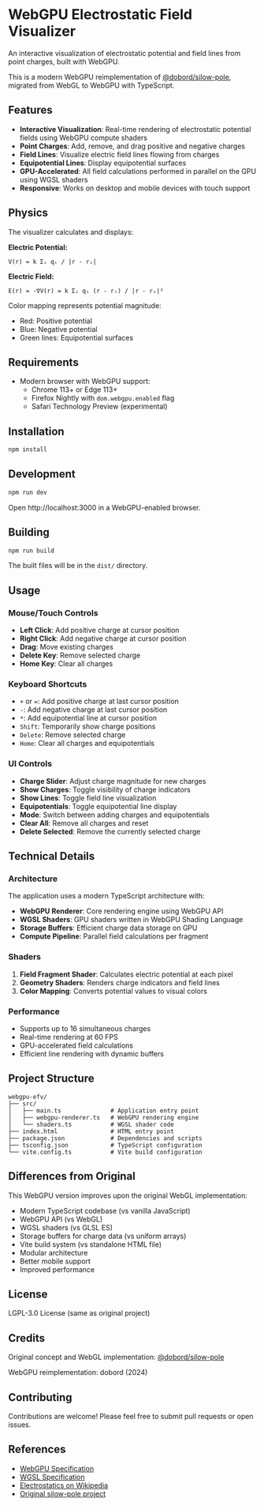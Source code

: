 # WebGPU Electrostatic Field Visualizer

An interactive visualization of electrostatic potential and field lines from point charges, built with WebGPU.

This is a modern WebGPU reimplementation of [@dobord/silow-pole](https://github.com/dobord/silow-pole), migrated from WebGL to WebGPU with TypeScript.

## Features

- **Interactive Visualization**: Real-time rendering of electrostatic potential fields using WebGPU compute shaders
- **Point Charges**: Add, remove, and drag positive and negative charges
- **Field Lines**: Visualize electric field lines flowing from charges
- **Equipotential Lines**: Display equipotential surfaces
- **GPU-Accelerated**: All field calculations performed in parallel on the GPU using WGSL shaders
- **Responsive**: Works on desktop and mobile devices with touch support

## Physics

The visualizer calculates and displays:

**Electric Potential:**
```
V(r) = k Σᵢ qᵢ / |r - rᵢ|
```

**Electric Field:**
```
E(r) = -∇V(r) = k Σᵢ qᵢ (r - rᵢ) / |r - rᵢ|³
```

Color mapping represents potential magnitude:
- Red: Positive potential
- Blue: Negative potential
- Green lines: Equipotential surfaces

## Requirements

- Modern browser with WebGPU support:
  - Chrome 113+ or Edge 113+
  - Firefox Nightly with `dom.webgpu.enabled` flag
  - Safari Technology Preview (experimental)

## Installation

```bash
npm install
```

## Development

```bash
npm run dev
```

Open http://localhost:3000 in a WebGPU-enabled browser.

## Building

```bash
npm run build
```

The built files will be in the `dist/` directory.

## Usage

### Mouse/Touch Controls

- **Left Click**: Add positive charge at cursor position
- **Right Click**: Add negative charge at cursor position
- **Drag**: Move existing charges
- **Delete Key**: Remove selected charge
- **Home Key**: Clear all charges

### Keyboard Shortcuts

- `+` or `=`: Add positive charge at last cursor position
- `-`: Add negative charge at last cursor position
- `*`: Add equipotential line at cursor position
- `Shift`: Temporarily show charge positions
- `Delete`: Remove selected charge
- `Home`: Clear all charges and equipotentials

### UI Controls

- **Charge Slider**: Adjust charge magnitude for new charges
- **Show Charges**: Toggle visibility of charge indicators
- **Show Lines**: Toggle field line visualization
- **Equipotentials**: Toggle equipotential line display
- **Mode**: Switch between adding charges and equipotentials
- **Clear All**: Remove all charges and reset
- **Delete Selected**: Remove the currently selected charge

## Technical Details

### Architecture

The application uses a modern TypeScript architecture with:

- **WebGPU Renderer**: Core rendering engine using WebGPU API
- **WGSL Shaders**: GPU shaders written in WebGPU Shading Language
- **Storage Buffers**: Efficient charge data storage on GPU
- **Compute Pipeline**: Parallel field calculations per fragment

### Shaders

1. **Field Fragment Shader**: Calculates electric potential at each pixel
2. **Geometry Shaders**: Renders charge indicators and field lines
3. **Color Mapping**: Converts potential values to visual colors

### Performance

- Supports up to 16 simultaneous charges
- Real-time rendering at 60 FPS
- GPU-accelerated field calculations
- Efficient line rendering with dynamic buffers

## Project Structure

```
webgpu-efv/
├── src/
│   ├── main.ts              # Application entry point
│   ├── webgpu-renderer.ts   # WebGPU rendering engine
│   └── shaders.ts           # WGSL shader code
├── index.html               # HTML entry point
├── package.json             # Dependencies and scripts
├── tsconfig.json            # TypeScript configuration
└── vite.config.ts           # Vite build configuration
```

## Differences from Original

This WebGPU version improves upon the original WebGL implementation:

- Modern TypeScript codebase (vs vanilla JavaScript)
- WebGPU API (vs WebGL)
- WGSL shaders (vs GLSL ES)
- Storage buffers for charge data (vs uniform arrays)
- Vite build system (vs standalone HTML file)
- Modular architecture
- Better mobile support
- Improved performance

## License

LGPL-3.0 License (same as original project)

## Credits

Original concept and WebGL implementation: [@dobord/silow-pole](https://github.com/dobord/silow-pole)

WebGPU reimplementation: dobord (2024)

## Contributing

Contributions are welcome! Please feel free to submit pull requests or open issues.

## References

- [WebGPU Specification](https://gpuweb.github.io/gpuweb/)
- [WGSL Specification](https://gpuweb.github.io/gpuweb/wgsl/)
- [Electrostatics on Wikipedia](https://en.wikipedia.org/wiki/Electrostatics)
- [Original silow-pole project](https://github.com/dobord/silow-pole)